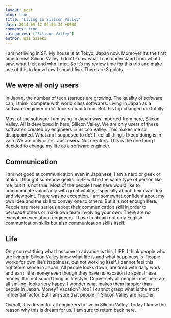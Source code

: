 ```yaml
---
layout: post
blog: true
title: "Living in Silicon Valley"
date: 2014-09-12 06:06:34 +0900
comments: true
categories: ["Silicon Valley"]
author: Kai Sasaki
---
```


I am not living in SF. My house is at Tokyo, Japan now. Moreover it’s the first time to visit Silicon Valley. I don’t know what I can understand from what I saw, what I felt and who I met. So it’s my review time for this trip and make use of this to know how I should live. There are 3 points.

<!-- more -->

## We were all only users
In Japan, the number of tech startups are growing. The quality of software can, I think, compete with world class softwares. Living in Japan as a software engineer didn’t look so bad to me. But this trip changed me totally.

Most of the software I am using in Japan was imported from here, Silicon Valley. All is developed in here, Silicon Valley. We are only users of these softwares created by engineers in Silicon Valley. This makes me so disappointed. What am I supposed to do? I feel all things I keep doing is in vain. We are only users. Just users. Not creators. This is the one thing I decided to change my life as a software engineer.

## Communication
I am not good at communication even in Japanese. I am a nerd or geek or otaku. I thought somehow geeks in SF will be the same type of person like me, but it is not true. Most of the people I met here would like to communicate voluntarily with great vitality, especially about their own idea and viewpoint. There was no exception. I am somewhat confident about my own idea and the skill to convey one to others. But it is not enough here. People are more serious about their communication skill in order to persuade others or make own team involving your own. There are no exception even about engineers. I have to obtain not only English communication skills but also communication skills itself.

## Life
Only correct thing what I assume in advance is this, LIFE. I think people who are living in Silicon Valley know what life is and what happiness is. People works for own life’s happiness, but not working itself. I cannot feel this righteous sense in Japan. All people looks down, are tired with daily work and earn little money even though they have no vacation to spent these money. It is not sound thing as lifestyle. Conversely all people I met here are all smiling, looks very happy. I wonder what makes them happier than people in Japan. Money? Vacation? Job? I cannot grasp what is the most influential factor. But I am sure that people in Silicon Valley are happier.

Overall, it is dream for all engineers to live in Silicon Valley. Today I know the reason why this is dream for us. I am sure to return back here.
